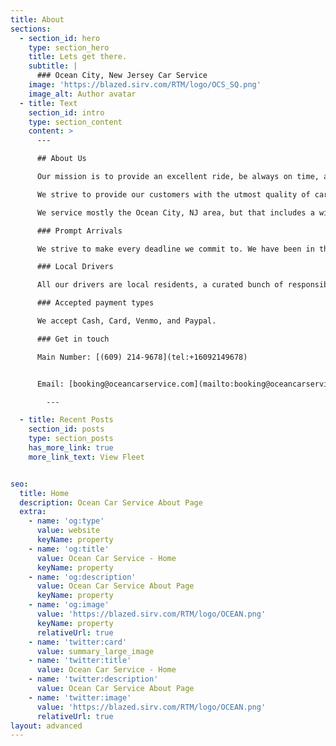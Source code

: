 ```yaml
---
title: About
sections:
  - section_id: hero
    type: section_hero
    title: Lets get there.
    subtitle: |
      ### Ocean City, New Jersey Car Service
    image: 'https://blazed.sirv.com/RTM/logo/OCS_SQ.png'
    image_alt: Author avatar
  - title: Text
    section_id: intro
    type: section_content
    content: >
      ---

      ## About Us

      Our mission is to provide an excellent ride, be always on time, and never miss a deadline.

      We strive to provide our customers with the utmost quality of car service.

      We service mostly the Ocean City, NJ area, but that includes a wide radius of most of the Atlantic County region, as well as the Ocean County region. However, we do specialize in airport and city trips, going to mostly New York and Philadelphia.

      ### Prompt Arrivals

      We strive to make every deadline we commit to. We have been in this business a long time, and we do not make commitments we can't keep.

      ### Local Drivers

      All our drivers are local residents, a curated bunch of responsible individuals. We have made many friends in this industry over the years, and we would love to get to know you as well.

      ### Accepted payment types

      We accept Cash, Card, Venmo, and Paypal.

      ### Get in touch

      Main Number: [(609) 214-9678](tel:+16092149678)


      Email: [booking@oceancarservice.com](mailto:booking@oceancarservice.com)

        ---

  - title: Recent Posts
    section_id: posts
    type: section_posts
    has_more_link: true
    more_link_text: View Fleet


seo:
  title: Home
  description: Ocean Car Service About Page
  extra:
    - name: 'og:type'
      value: website
      keyName: property
    - name: 'og:title'
      value: Ocean Car Service - Home
      keyName: property
    - name: 'og:description'
      value: Ocean Car Service About Page
      keyName: property
    - name: 'og:image'
      value: 'https://blazed.sirv.com/RTM/logo/OCEAN.png'
      keyName: property
      relativeUrl: true
    - name: 'twitter:card'
      value: summary_large_image
    - name: 'twitter:title'
      value: Ocean Car Service - Home
    - name: 'twitter:description'
      value: Ocean Car Service About Page
    - name: 'twitter:image'
      value: 'https://blazed.sirv.com/RTM/logo/OCEAN.png'
      relativeUrl: true
layout: advanced
---
```


